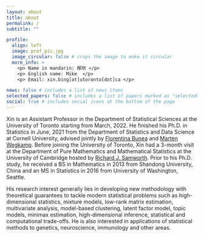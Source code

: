 ```yaml
---
layout: about
title: about
permalink: /
subtitle: ""

profile:
  align: left
  image: prof_pic.jpg
  image_circular: false # crops the image to make it circular
  more_info: >
    <p> Name in mandarin: 邴欣 </p>
    <p> English name: Mike  </p>
    <p> Email: xin.bing[at]utoronto[dot]ca </p>

news: false # includes a list of news items
selected_papers: false # includes a list of papers marked as "selected={true}"
social: true # includes social icons at the bottom of the page
---
```

 

Xin is an Assistant Professor in the Department of Statistical Sciences at the University of Toronto starting from March, 2022. He finished his Ph.D. in Statistics in June, 2021 from the Department of Statistics and Data Science at Cornell University, advised jointly by [Florentina Bunea](https://bunea.stat.cornell.edu) and [Marten Wegkamp](https://pi.math.cornell.edu/~marten/). Before joining the University of Toronto, Xin had a 3-month visit at the Department of Pure Mathematics and Mathematical Statistics at the University of Cambridge hosted by [Richard J. Samworth](https://www.statslab.cam.ac.uk/~rjs57/). Prior to his Ph.D. study, he received a BS in Mathematics in 2013 from Shandong University, China and an MS in Statistics in 2016 from University of Washington, Seattle.

His research interest generally lies in developing new methodology with theoretical guarantees to tackle modern statistical problems such as high-dimensional statistics, mixture models, low-rank matrix estimation, multivariate analysis, model-based clustering, latent factor model, topic models, minimax estimation, high-dimensional inference, statistical and computational trade-offs. He is also interested in applications of statistical methods to genetics, neuroscience, immunology and other areas.
